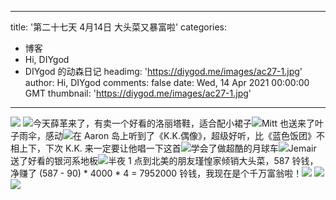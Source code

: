 
---
title: '第二十七天 4月14日 大头菜又暴富啦'
categories: 
 - 博客
 - Hi, DIYgod
 - DIYgod 的动森日记
headimg: 'https://diygod.me/images/ac27-1.jpg'
author: Hi, DIYgod
comments: false
date: Wed, 14 Apr 2021 00:00:00 GMT
thumbnail: 'https://diygod.me/images/ac27-1.jpg'
---

<div>   
<picture><source srcset="/images/ac27-1.webp" type="image/webp"><img loading="lazy" src="https://diygod.me/images/ac27-1.jpg" referrerpolicy="no-referrer"></picture> <picture><source srcset="/images/ac27-2.webp" type="image/webp"><img loading="lazy" src="https://diygod.me/images/ac27-2.jpg" referrerpolicy="no-referrer"></picture>今天薛革来了，有卖一个好看的洛丽塔鞋，适合配小裙子<picture><source srcset="/images/ac27-3.webp" type="image/webp"><img loading="lazy" src="https://diygod.me/images/ac27-3.jpg" referrerpolicy="no-referrer"></picture>Mitt 也送来了叶子雨伞，感动<picture><source srcset="/images/ac27-4.webp" type="image/webp"><img loading="lazy" src="https://diygod.me/images/ac27-4.jpg" referrerpolicy="no-referrer"></picture>在 Aaron 岛上听到了《K.K.偶像》，超级好听，比《蓝色饭团》不相上下，下次 K.K. 来一定要让他唱一下这首<picture><source srcset="/images/ac27-5.webp" type="image/webp"><img loading="lazy" src="https://diygod.me/images/ac27-5.jpg" referrerpolicy="no-referrer"></picture>学会了做超酷的月球车<picture><source srcset="/images/ac27-6.webp" type="image/webp"><img loading="lazy" src="https://diygod.me/images/ac27-6.jpg" referrerpolicy="no-referrer"></picture>Jemair 送了好看的银河系地板<picture><source srcset="/images/ac27-7.webp" type="image/webp"><img loading="lazy" src="https://diygod.me/images/ac27-7.jpg" referrerpolicy="no-referrer"></picture>半夜 1 点到北美的朋友瑾惶家倾销大头菜，587 铃钱，净赚了 (587 - 90) * 4000 * 4 = 7952000 铃钱，我现在是个千万富翁啦！<picture><source srcset="/images/ac27-8.webp" type="image/webp"><img loading="lazy" src="https://diygod.me/images/ac27-8.jpg" referrerpolicy="no-referrer"></picture> <picture><source srcset="/images/ac27-10.webp" type="image/webp"><img loading="lazy" src="https://diygod.me/images/ac27-10.jpg" referrerpolicy="no-referrer"></picture> <picture><source srcset="/images/ac27-9.webp" type="image/webp"><img loading="lazy" src="https://diygod.me/images/ac27-9.jpg" referrerpolicy="no-referrer"></picture>  
</div>
            